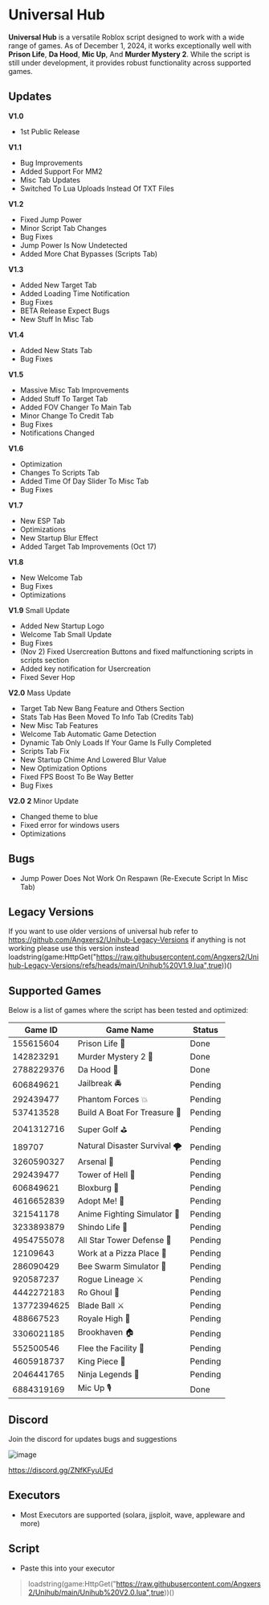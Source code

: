 


# Universal Hub

**Universal Hub** is a versatile Roblox script designed to work with a wide range of games. As of December 1, 2024, it works exceptionally well with **Prison Life**, **Da Hood**, **Mic Up**, And **Murder Mystery 2**. While the script is still under development, it provides robust functionality across supported games.

## Updates
**V1.0** 
- 1st Public Release 

**V1.1** 
- Bug Improvements
- Added Support For MM2
- Misc Tab Updates
- Switched To Lua Uploads Instead Of TXT Files

**V1.2**
- Fixed Jump Power
- Minor Script Tab Changes
- Bug Fixes
- Jump Power Is Now Undetected
- Added More Chat Bypasses (Scripts Tab)

**V1.3**
- Added New Target Tab
- Added Loading Time Notification
- Bug Fixes
- BETA Release Expect Bugs
- New Stuff In Misc Tab

**V1.4**
- Added New Stats Tab
- Bug Fixes

**V1.5**
- Massive Misc Tab Improvements
- Added Stuff To Target Tab
- Added FOV Changer To Main Tab
- Minor Change To Credit Tab
- Bug Fixes
- Notifications Changed

**V1.6**
- Optimization
- Changes To Scripts Tab
- Added Time Of Day Slider To Misc Tab
- Bug Fixes

**V1.7**
- New ESP Tab
- Optimizations
- New Startup Blur Effect
- Added Target Tab Improvements (Oct 17)

**V1.8**
- New Welcome Tab
- Bug Fixes
- Optimizations

**V1.9**
Small Update
- Added New Startup Logo
- Welcome Tab Small Update
- Bug Fixes
- (Nov 2) Fixed Usercreation Buttons and fixed malfunctioning scripts in scripts section
- Added key notification for Usercreation
- Fixed Sever Hop

**V2.0** Mass Update
- Target Tab New Bang Feature and Others Section
- Stats Tab Has Been Moved To Info Tab (Credits Tab)
- New Misc Tab Features
- Welcome Tab Automatic Game Detection
- Dynamic Tab Only Loads If Your Game Is Fully Completed
- Scripts Tab Fix
- New Startup Chime And Lowered Blur Value
- New Optimization Options
- Fixed FPS Boost To Be Way Better
- Bug Fixes

**V2.0** **2** Minor Update
- Changed theme to blue
- Fixed error for windows users
- Optimizations

## Bugs
- Jump Power Does Not Work On Respawn (Re-Execute Script In Misc Tab)

## Legacy Versions
If you want to use older versions of universal hub refer to https://github.com/Angxers2/Unihub-Legacy-Versions if anything is not working please use this version instead loadstring(game:HttpGet("https://raw.githubusercontent.com/Angxers2/Unihub-Legacy-Versions/refs/heads/main/Unihub%20V1.9.lua",true))()


## Supported Games
Below is a list of games where the script has been tested and optimized:

| Game ID      | Game Name                           | Status  |
|--------------|-------------------------------------|---------|
| 155615604    | Prison Life 🏢                      | Done    |
| 142823291    | Murder Mystery 2 🔪                 | Done    |
| 2788229376   | Da Hood 🔫                          | Done    |
| 606849621    | Jailbreak 🚔                        | Pending |
| 292439477    | Phantom Forces 💥                   | Pending |
| 537413528    | Build A Boat For Treasure 🚤        | Pending |
| 2041312716   | Super Golf ⛳                       | Pending |
| 189707       | Natural Disaster Survival 🌪️       | Pending |
| 3260590327   | Arsenal 🔫                          | Pending |
| 292439477    | Tower of Hell 🗼                    | Pending |
| 606849621    | Bloxburg 🏡                         | Pending |
| 4616652839   | Adopt Me! 🐶                        | Pending |
| 321541178    | Anime Fighting Simulator 💪         | Pending |
| 3233893879   | Shindo Life 🍥                      | Pending |
| 4954755078   | All Star Tower Defense 🌟           | Pending |
| 12109643     | Work at a Pizza Place 🍕            | Pending |
| 286090429    | Bee Swarm Simulator 🐝              | Pending |
| 920587237    | Rogue Lineage ⚔️                   | Pending |
| 4442272183   | Ro Ghoul 👻                         | Pending |
| 13772394625  | Blade Ball ⚔️                      | Pending |
| 488667523    | Royale High 👑                      | Pending |
| 3306021185   | Brookhaven 🏠                       | Pending |
| 552500546    | Flee the Facility 🏃               | Pending |
| 4605918737   | King Piece 👑                       | Pending |
| 2046441765   | Ninja Legends 🥷                   | Pending |
| 6884319169   | Mic Up 🎙                           | Done    |

## Discord

Join the discord for updates bugs and suggestions 

![image](https://github.com/user-attachments/assets/87cb3319-ab00-41a3-b00a-7cae0cb1903b)


https://discord.gg/ZNfKFyuUEd 

## Executors
- Most Executors are supported (solara, jjsploit, wave, appleware and more)


## Script 

- Paste this into your executor
> loadstring(game:HttpGet("https://raw.githubusercontent.com/Angxers2/Unihub/main/Unihub%20V2.0.lua",true))()


